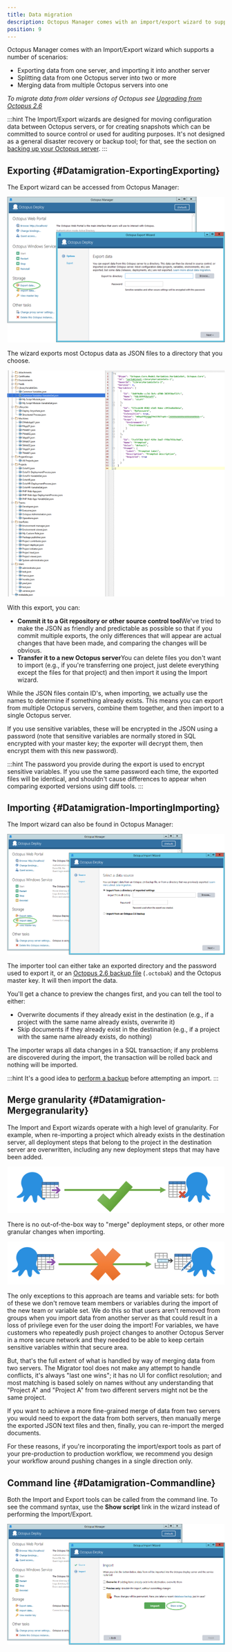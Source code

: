 ```yaml
---
title: Data migration
description: Octopus Manager comes with an import/export wizard to support moving data between Octopus instances.  
position: 9
---
```


Octopus Manager comes with an Import/Export wizard which supports a number of scenarios:

- Exporting data from one server, and importing it into another server
- Splitting data from one Octopus server into two or more
- Merging data from multiple Octopus servers into one

*To migrate data from older versions of Octopus see [Upgrading from Octopus 2.6](/docs/administration/upgrading/upgrading-from-octopus-2.6/index.md)*

:::hint
The Import/Export wizards are designed for moving configuration data between Octopus servers, or for creating snapshots which can be committed to source control or used for auditing purposes. It's not designed as a general disaster recovery or backup tool; for that, see the section on [backing up your Octopus server](/docs/administration/backup-and-restore.md).
:::

## Exporting {#Datamigration-ExportingExporting}

The Export wizard can be accessed from Octopus Manager:

![](/docs/images/3048141/3278071.png "width=500")

The wizard exports most Octopus data as JSON files to a directory that you choose.

![](/docs/images/3048141/3278073.png "width=500")

With this export, you can:

- **Commit it to a Git repository or other source control tool**We've tried to make the JSON as friendly and predictable as possible so that if you commit multiple exports, the only differences that will appear are actual changes that have been made, and comparing the changes will be obvious.
- **Transfer it to a new Octopus server**You can delete files you don't want to import (e.g., if you're transferring one project, just delete everything except the files for that project) and then import it using the Import wizard.

While the JSON files contain ID's, when importing, we actually use the names to determine if something already exists. This means you can export from multiple Octopus servers, combine them together, and then import to a single Octopus server.

If you use sensitive variables, these will be encrypted in the JSON using a password (note that sensitive variables are normally stored in SQL encrypted with your master key; the exporter will decrypt them, then encrypt them with this new password).

:::hint
The password you provide during the export is used to encrypt sensitive variables. If you use the same password each time, the exported files will be identical, and shouldn't cause differences to appear when comparing exported versions using diff tools.
:::

## Importing {#Datamigration-ImportingImporting}

The Import wizard can also be found in Octopus Manager:

![](/docs/images/3048141/3278070.png "width=500")

The importer tool can either take an exported directory and the password used to export it, or an [Octopus 2.6 backup file](/docs/administration/data-migration.md#Datamigration-ImportingImporting) (`.octobak`) and the Octopus master key. It will then import the data.

You'll get a chance to preview the changes first, and you can tell the tool to either:

- Overwrite documents if they already exist in the destination (e.g., if a project with the same name already exists, overwrite it)
- Skip documents if they already exist in the destination (e.g., if a project with the same name already exists, do nothing)

The importer wraps all data changes in a SQL transaction; if any problems are discovered during the import, the transaction will be rolled back and nothing will be imported.

:::hint
It's a good idea to [perform a backup](/docs/administration/backup-and-restore.md) before attempting an import.
:::

## Merge granularity {#Datamigration-Mergegranularity}

The Import and Export wizards operate with a high level of granularity. For example, when re-importing a project which already exists in the destination server, all deployment steps that belong to the project in the destination server are overwritten, including any new deployment steps that may have been added.

![](/docs/images/3048141/3278323.png)

There is no out-of-the-box way to "merge" deployment steps, or other more granular changes when importing.

![](/docs/images/3048141/3278324.png)

The only exceptions to this approach are teams and variable sets: for both of these we don't remove team members or variables during the import of the new team or variable set. We do this so that users aren't removed from groups when you import data from another server as that could result in a loss of privilege even for the user doing the import! For variables, we have customers who repeatedly push project changes to another Octopus Server in a more secure network and they needed to be able to keep certain sensitive variables within that secure area.

But, that's the full extent of what is handled by way of merging data from two servers. The Migrator tool does not make any attempt to handle conflicts, it's always "last one wins"; it has no UI for conflict resolution; and most matching is based solely on names without any understanding that "Project A" and "Project A" from two different servers might not be the same project.

If you want to achieve a more fine-grained merge of data from two servers you would need to export the data from both servers, then manually merge the exported JSON text files and then, finally, you can re-import the merged documents.

For these reasons, if you're incorporating the import/export tools as part of your pre-production to production workflow, we recommend you design your workflow around pushing changes in a single direction only.

## Command line {#Datamigration-Commandline}

Both the Import and Export tools can be called from the command line. To see the command syntax, use the **Show script** link in the wizard instead of performing the Import/Export.

![](/docs/images/3048141/3278069.png "width=500")
